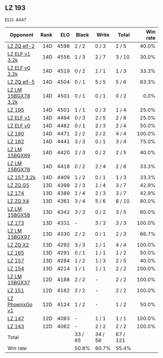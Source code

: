 ## LZ 193 ##

ELO: 4447

Opponent | Rank | ELO | Black | Write | Total | Win rate
---------|-----:|----:|-------|-------|-------|-------:
[LZ ZQ elf-2](LZ%20ZQ%20elf-2.md) | 14D | 4598 | 2 / 2 | 0 / 3 | 2 / 5 | 40.0%
[LZ ELF v1 3.2k](LZ%20ELF%20v1%203.2k.md) | 14D | 4556 | 1 / 3 | 2 / 7 | 3 / 10 | 30.0%
[LZ ELF v0 3.2k](LZ%20ELF%20v0%203.2k.md) | 14D | 4519 | 0 / 2 | 1 / 1 | 1 / 3 | 33.3%
[LZ ZQ elf-5](LZ%20ZQ%20elf-5.md) | 14D | 4504 | 0 / 1 | 5 / 5 | 5 / 6 | 83.3%
[LZ LM 15BGX78 3.2k](LZ%20LM%2015BGX78%203.2k.md) | 14D | 4501 | 0 / 1 | 0 / 1 | 0 / 2 | 0.0%
[LZ 195](LZ%20195.md) | 14D | 4501 | 1 / 1 | 0 / 3 | 1 / 4 | 25.0%
[LZ ELF v1](LZ%20ELF%20v1.md) | 14D | 4494 | 0 / 3 | 2 / 5 | 2 / 8 | 25.0%
[LZ ELF v0](LZ%20ELF%20v0.md) | 14D | 4482 | 0 / 1 | 2 / 3 | 2 / 4 | 50.0%
[LZ 190](LZ%20190.md) | 14D | 4471 | 2 / 2 | 2 / 2 | 4 / 4 | 100.0%
[LZ 182](LZ%20182.md) | 14D | 4441 | 3 / 3 | 0 / 1 | 3 / 4 | 75.0%
[LZ LM 15BGX89](LZ%20LM%2015BGX89.md) | 14D | 4420 | 2 / 3 | 0 / 2 | 2 / 5 | 40.0%
[LZ LM 15BGX78](LZ%20LM%2015BGX78.md) | 14D | 4418 | 0 / 2 | 2 / 4 | 2 / 6 | 33.3%
[LZ 157 3.2k](LZ%20157%203.2k.md) | 14D | 4409 | 1 / 2 | 0 / 1 | 1 / 3 | 33.3%
[LZ ZQ G5](LZ%20ZQ%20G5.md) | 13D | 4399 | 2 / 3 | 1 / 4 | 3 / 7 | 42.9%
[LZ 174](LZ%20174.md) | 13D | 4389 | 1 / 4 | 2 / 3 | 3 / 7 | 42.9%
[LZ ZQ X4](LZ%20ZQ%20X4.md) | 13D | 4361 | 3 / 4 | 5 / 6 | 8 / 10 | 80.0%
[LZ LM 15BGX5B](LZ%20LM%2015BGX5B.md) | 13D | 4342 | 3 / 3 | 0 / 2 | 3 / 5 | 60.0%
[LZ 173](LZ%20173.md) | 13D | 4331 | - | 3 / 3 | 3 / 3 | 100.0%
[LZ LM 15BGX97](LZ%20LM%2015BGX97.md) | 13D | 4330 | 2 / 2 | 0 / 1 | 2 / 3 | 66.7%
[LZ ZQ X2](LZ%20ZQ%20X2.md) | 13D | 4292 | 3 / 3 | 1 / 1 | 4 / 4 | 100.0%
[LZ 165](LZ%20165.md) | 13D | 4291 | 0 / 1 | 1 / 1 | 1 / 2 | 50.0%
[LZ 157](LZ%20157.md) | 13D | 4284 | 1 / 2 | 1 / 3 | 2 / 5 | 40.0%
[LZ 154](LZ%20154.md) | 13D | 4214 | 1 / 1 | 1 / 1 | 2 / 2 | 100.0%
[LZ LM 15BGX37](LZ%20LM%2015BGX37.md) | 12D | 4188 | 2 / 2 | - | 2 / 2 | 100.0%
[LZ 151](LZ%20151.md) | 12D | 4162 | 2 / 2 | - | 2 / 2 | 100.0%
[LZ PhoenixGo v1](LZ%20PhoenixGo%20v1.md) | 12D | 4124 | 1 / 2 | - | 1 / 2 | 50.0%
[LZ 147](LZ%20147.md) | 12D | 4093 | - | 1 / 1 | 1 / 1 | 100.0%
[LZ 143](LZ%20143.md) | 12D | 4062 | - | 2 / 2 | 2 / 2 | 100.0%
Total | | | 33 / 65 | 34 / 56 | 67 / 121 | 
Win rate| | | 50.8% | 60.7% | 55.4% | 
